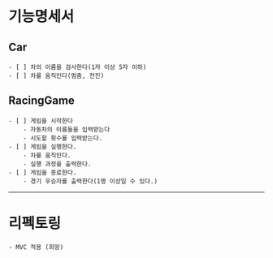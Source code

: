 # 기능명세서
## Car
    - [ ] 차의 이름을 검사한다(1자 이상 5자 이하)
    - [ ] 차를 움직인다(멈춤, 전진)
## RacingGame
    - [ ] 게임을 시작한다
        - 자동차의 이름들을 입력받는다
        - 시도할 횟수를 입력받는다.
    - [ ] 게임을 실행한다.
        - 차를 움직인다.
        - 실행 과정을 출력한다.
    - [ ] 게임을 종료한다.
        - 경기 우승자를 출력한다(1명 이상일 수 있다.)
---
# 리펙토링
    - MVC 적용 (희망)

